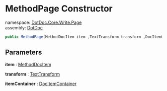 ﻿# MethodPage Constructor

namespace: [DotDoc\.Core\.Write\.Page](../../DotDoc.Core.Write.Page.md)<br />
assembly: [DotDoc](../../../DotDoc.md)



```csharp
public MethodPage(MethodDocItem item ,TextTransform transform ,DocItemContainer itemContainer);
```

## Parameters

__item__ : [MethodDocItem](../../../DotDoc/DotDoc.Core.Models/MethodDocItem.md)



__transform__ : [TextTransform](../../../DotDoc/DotDoc.Core.Write/TextTransform.md)



__itemContainer__ : [DocItemContainer](../../../DotDoc/DotDoc.Core.Write/DocItemContainer.md)



